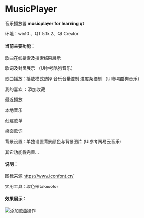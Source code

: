 # MusicPlayer
音乐播放器 **musicplayer for learning qt**

环境：win10 、QT 5.15.2、Qt Creator

#### 当前主要功能：

歌曲在线搜索及搜索结果展示

歌词及封面展示 （UI参考酷狗音乐）

歌曲播放：播放模式选择 音乐音量控制 进度条控制 （UI参考酷狗音乐）

我的喜欢 ：添加收藏

最近播放 

本地音乐

创建歌单 

桌面歌词

背景设置：单独设置背景颜色与背景图片 (UI参考网易云音乐）

其它功能待完善...

#### 说明：

图标来源 https://www.iconfont.cn/

实用工具：取色器takecolor

#### 效果展示：

![添加歌曲操作](./gif/show.gif)

